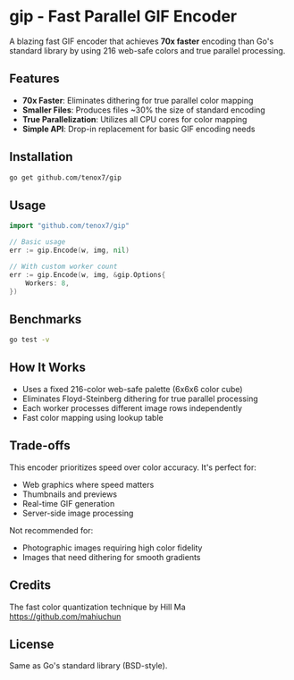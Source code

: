 # gip - Fast Parallel GIF Encoder

A blazing fast GIF encoder that achieves **70x faster** encoding than Go's standard library by using 216 web-safe colors and true parallel processing.

## Features

- **70x Faster**: Eliminates dithering for true parallel color mapping
- **Smaller Files**: Produces files ~30% the size of standard encoding
- **True Parallelization**: Utilizes all CPU cores for color mapping
- **Simple API**: Drop-in replacement for basic GIF encoding needs

## Installation

```bash
go get github.com/tenox7/gip
```

## Usage

```go
import "github.com/tenox7/gip"

// Basic usage
err := gip.Encode(w, img, nil)

// With custom worker count
err := gip.Encode(w, img, &gip.Options{
    Workers: 8,
})
```

## Benchmarks

```bash
go test -v
```

## How It Works

- Uses a fixed 216-color web-safe palette (6x6x6 color cube)
- Eliminates Floyd-Steinberg dithering for true parallel processing
- Each worker processes different image rows independently
- Fast color mapping using lookup table

## Trade-offs

This encoder prioritizes speed over color accuracy. It's perfect for:
- Web graphics where speed matters
- Thumbnails and previews
- Real-time GIF generation
- Server-side image processing

Not recommended for:
- Photographic images requiring high color fidelity
- Images that need dithering for smooth gradients

## Credits

The fast color quantization technique by Hill Ma https://github.com/mahiuchun

## License

Same as Go's standard library (BSD-style).